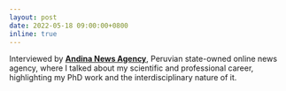 ```yaml
---
layout: post
date: 2022-05-18 09:00:00+0800
inline: true
---
```


Interviewed by [**Andina News Agency**](https://andina.pe/agencia/noticia-peruano-investiga-uso-inteligencia-artificial-para-ahorrar-energia-edificios-893448.aspx), Peruvian state-owned online news agency, where I talked about my scientific and professional career, highlighting my PhD work and the interdisciplinary nature of it.
